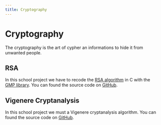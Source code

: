 ```yaml
---
title: Cryptography 
---
```


# Cryptography 

The cryptography is the art of cypher an informations to hide it from unwanted people.

## RSA

In this school project we have to recode the <a href="http://en.wikipedia.org/wiki/RSA_%28algorithm%29">RSA algorithm</a> in C with the <a href="http://gmplib.org/">GMP library</a>.
You can found the source code on <a href="https://github.com/maggick/rsa">GitHub</a>.

## Vigenere Cryptanalysis

In this school project we must a Vigenere cryptanalysis algorithm.
You can found the source code on <a href="https://github.com/maggick/Vigenere-Cryptanalysis">GitHub</a>.

